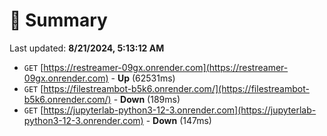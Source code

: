 # 📖 Summary
Last updated: **8/21/2024, 5:13:12 AM**

- `GET` [https://restreamer-09gx.onrender.com](https://restreamer-09gx.onrender.com) - **Up** (62531ms)
- `GET` [https://filestreambot-b5k6.onrender.com/](https://filestreambot-b5k6.onrender.com/) - **Down** (189ms)
- `GET` [https://jupyterlab-python3-12-3.onrender.com](https://jupyterlab-python3-12-3.onrender.com) - **Down** (147ms)
